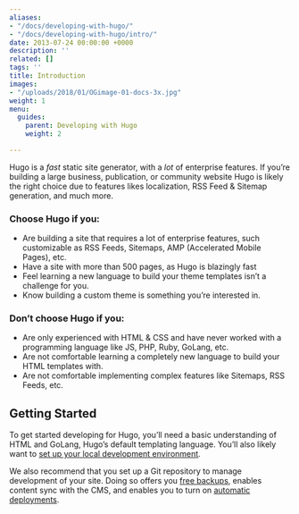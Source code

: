```yaml
---
aliases:
- "/docs/developing-with-hugo/"
- "/docs/developing-with-hugo/intro/"
date: 2013-07-24 00:00:00 +0000
description: ''
related: []
tags: ''
title: Introduction
images:
- "/uploads/2018/01/OGimage-01-docs-3x.jpg"
weight: 1
menu:
  guides:
    parent: Developing with Hugo
    weight: 2

---
```

Hugo is a *fast* static site generator, with a *lot* of enterprise features. If you’re building a large business, publication, or community website Hugo is likely the right choice due to features likes localization, RSS Feed & Sitemap generation, and much more.

### Choose Hugo if you:

* Are building a site that requires a lot of enterprise features, such customizable as RSS Feeds, Sitemaps, AMP (Accelerated Mobile Pages), etc.
* Have a site with more than 500 pages, as Hugo is blazingly fast 
* Feel learning a new language to build your theme templates isn’t a challenge for you.
* Know building a custom theme is something you’re interested in.

### Don’t choose Hugo if you:

* Are only experienced with HTML & CSS and have never worked with a programming language like JS, PHP, Ruby, GoLang, etc.
* Are not comfortable learning a completely new language to build your HTML templates with.
* Are not comfortable implementing complex features like Sitemaps, RSS Feeds, etc.

## Getting Started
To get started developing for Hugo, you’ll need a basic understanding of HTML and GoLang, Hugo’s default templating language. You’ll also likely want to [set up your local development environment][1].

We also recommend that you set up a Git repository to manage development of your site. Doing so offers you [free backups][2], enables content sync with the CMS, and enables you to turn on [automatic deployments][3].

<!-- Once you’re ready, feel free to use our [Hugo starter site](), which walks you through Forestry’s core features and provides a great starting point for your own website. -->

[1]:	/docs/developing-with-hugo/local-development
[2]:	/docs/deployment-and-management/backups
[3]:	/docs/deployment-and-management/setting-up-deployment
